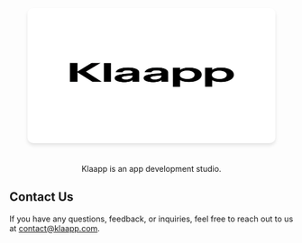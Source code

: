 <p align="center">
  <img src="../4.png" alt="Klaapp logo" width="400"  height="200" style="border-radius:10px; background-color: #fff; padding: 20px; box-shadow: 0 4px 6px rgba(0, 0, 0, 0.1); margin-bottom: 20px;" />
</p>

<p align="center">
  Klaapp is an app development studio.
</p>

## Contact Us

If you have any questions, feedback, or inquiries, feel free to reach out to us at [contact@klaapp.com](mailto:contact@klaapp.io).
